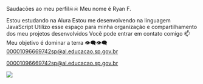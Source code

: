 Saudacões ao meu perfil☠☠
Meu nome é Ryan F.

Estou estudando na Alura
Estou me desenvolvendo na linguagem JavaScript
Utilizo esse espaço para minha organização e compartilhamento dos meu projetos desenvolvidos
Você pode entrar em contato comigo 📫
Meu objetivo é dominar a terra 👁‍🗨👁‍🗨
00001096669742sp@al.educacao.sp.gov.br

00001096669742sp@al.educacao.sp.gov.br

![](https://media1.tenor.com/m/OnI4rZbF3DYAAAAC/kiyotaka-ayanokoji-you-zitsu.gif)

